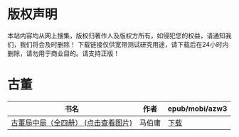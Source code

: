 # 版权声明

本站内容均从网上搜集，版权归著作人及版权方所有，如侵犯您的权益，请通知我们，我们将会及时删除！ 下载链接仅供宽带测试研究用途，请下载后在24小时内删除，请勿用于商业目的。请支持正版！

# 古董

| 书名 | 作者 | epub/mobi/azw3 |
| --- | --- | --- |
| [古董局中局（全四册） (点击查看图片)](https://www.dushupai.com/attachment/2024/06/01/cd145c4c31ac90e1.jpg) | 马伯庸 | [下载](https://url89.ctfile.com/f/31084289-1357005145-bf3740?p=8866) |
